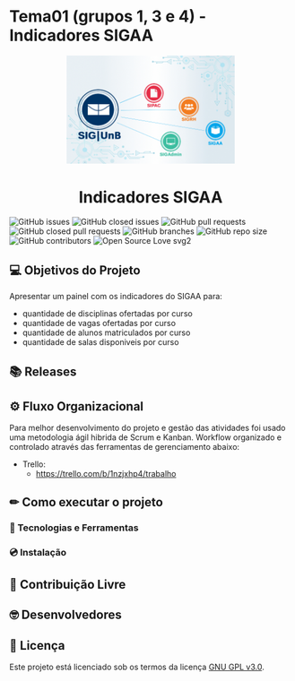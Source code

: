 # Tema01 (grupos 1, 3 e 4) - Indicadores SIGAA

<p align="center">
  <img width="300" src="docs/assets/img/logo.png">
</p>
<h1 align="center">Indicadores SIGAA</h1>

 ![GitHub issues](https://img.shields.io/github/issues/fga-eps-mds/Projeto01?color=red)
 ![GitHub closed issues](https://img.shields.io/github/issues-closed/fga-eps-mds/Projeto01?color=green)
 ![GitHub pull requests](https://img.shields.io/github/issues-pr/fga-eps-mds/Projeto01?color=orange)
 ![GitHub closed pull requests](https://img.shields.io/github/issues-pr-closed/fga-eps-mds/Projeto01?color=brightgreen)
 ![GitHub branches](https://badgen.net/github/branches/fga-eps-mds/Projeto01/)
 ![GitHub repo size](https://img.shields.io/github/repo-size/fga-eps-mds/Projeto01?color=purple)
 ![GitHub contributors](https://img.shields.io/github/contributors/fga-eps-mds/Projeto01?color=ff69b4)
 ![Open Source Love svg2](https://badges.frapsoft.com/os/v2/open-source.svg?v=103)
 
## 💻 Objetivos do Projeto
Apresentar um painel com os indicadores do SIGAA para:

  - quantidade de disciplinas ofertadas por curso
  -  quantidade de vagas ofertadas por curso
  - quantidade de alunos matriculados por curso
  - quantidade de salas disponiveis por curso

## 📚 Releases

## ⚙️ Fluxo Organizacional
  Para melhor desenvolvimento do projeto e gestão das atividades foi usado uma metodologia ágil hibrida de Scrum e Kanban.
  Workflow organizado e controlado através das ferramentas de gerenciamento abaixo: 
  
  - Trello:
       -   https://trello.com/b/1nzjxhp4/trabalho

## ✏ Como executar o projeto

### 🧰️ Tecnologias e Ferramentas

### 💿 Instalação 

## 🤝 Contribuição Livre

## 🤓 Desenvolvedores

## 📝 Licença
Este projeto está licenciado sob os termos da licença 
[GNU GPL v3.0](./LICENSE).
